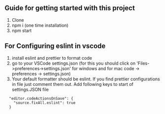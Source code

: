 ## Guide for getting started with this project
1. Clone
2. npm i (one time installation)
3. npm start
## For Configuring eslint in vscode
1. install eslint and prettier to format code
2. go to your VSCode settings.json (for this you should click on 'Files->preferences->settings.json' for windows and for mac code -> preferences -> settings.json)
3. Your default formatter should be eslint. If you find prettier configurations in file just comment them out. Add following keys to start of settings.JSON file
``` "eslint.format.enable": true,
  "editor.codeActionsOnSave": {
    "source.fixAll.eslint": true
  }
```  
